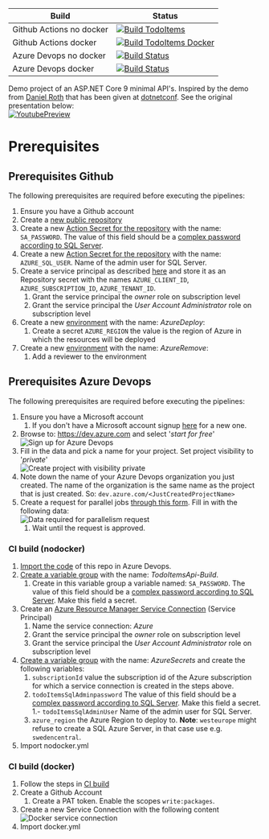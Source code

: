 | Build | Status |
| ------------- | ------------- |
| Github Actions no docker  | [![Build TodoItems](https://github.com/mvdiemen/TodoItems/actions/workflows/main.nodocker.yml/badge.svg)](https://github.com/mvdiemen/TodoItems/actions/workflows/main.nodocker.yml) |
| Github Actions docker | [![Build TodoItems Docker](https://github.com/mvdiemen/TodoItems/actions/workflows/main.docker.yml/badge.svg)](https://github.com/mvdiemen/TodoItems/actions/workflows/main.docker.yml) |
| Azure Devops no docker | [![Build Status](https://dev.azure.com/maartenvandiemen/GithubPipelines/_apis/build/status/TodoItems/TodoItems.NoDocker?branchName=main)](https://dev.azure.com/maartenvandiemen/GithubPipelines/_build/latest?definitionId=37&branchName=main) |
| Azure Devops docker | [![Build Status](https://dev.azure.com/maartenvandiemen/GithubPipelines/_apis/build/status/TodoItems/TodoItems.Docker?branchName=main)](https://dev.azure.com/maartenvandiemen/GithubPipelines/_build/latest?definitionId=40&branchName=main) |

Demo project of an ASP.NET Core 9 minimal API's. Inspired by the demo from [Daniel Roth](https://twitter.com/danroth27) that has been given at [dotnetconf](https://www.dotnetconf.net). See the original presentation below:<br>
[![YoutubePreview](http://img.youtube.com/vi/gNyEpkJMmcM/0.jpg)](http://www.youtube.com/watch?v=gNyEpkJMmcM)

# Prerequisites
## Prerequisites Github
The following prerequisites are required before executing the pipelines:
1. Ensure you have a Github account
1. Create a [new public repository](https://docs.github.com/en/repositories/creating-and-managing-repositories/creating-a-new-repository)
1. Create a new [Action Secret for the repository](https://docs.github.com/en/actions/security-guides/encrypted-secrets#creating-encrypted-secrets-for-a-repository) with the name: `SA_PASSWORD`. The value of this field should be a [complex password according to SQL Server](https://learn.microsoft.com/en-us/sql/relational-databases/security/password-policy).
1. Create a new [Action Secret for the repository](https://docs.github.com/en/actions/security-guides/encrypted-secrets#creating-encrypted-secrets-for-a-repository) with the name: `AZURE_SQL_USER`. Name of the admin user for SQL Server.
1. Create a service principal as described [here](https://github.com/Azure/login?tab=readme-ov-file#workflow-examples) and store it as an Repository secret with the names `AZURE_CLIENT_ID`, `AZURE_SUBSCRIPTION_ID`, `AZURE_TENANT_ID`.
    1. Grant the service principal the _owner_ role on subscription level
    1. Grant the service principal the _User Account Administrator_ role on subscription level
1. Create a new [environment](https://docs.github.com/en/actions/deployment/targeting-different-environments/using-environments-for-deployment) with the name: _AzureDeploy_:
    1. Create a secret `AZURE_REGION` the value is the region of Azure in which the resources will be deployed
1. Create a new [environment](https://docs.github.com/en/actions/deployment/targeting-different-environments/using-environments-for-deployment) with the name: _AzureRemove_:
    1. Add a reviewer to the environment

## Prerequisites Azure Devops
The following prerequisites are required before executing the pipelines:
1. Ensure you have a Microsoft account
    1. If you don't have a Microsoft account signup [here](https://account.microsoft.com) for a new one.
1. Browse to: https://dev.azure.com and select '_start for free_' <br> ![Sign up for Azure Devops](./.images/Prerequisites_SignUp.png)
1. Fill in the data and pick a name for your project. Set project visibility to '_private_' <br> ![Create project with visibility private](./.images/Prerequisites_CreateProjectVisibilityPrivate.png)
1. Note down the name of your Azure Devops organization you just created. The name of the organization is the same name as the project that is just created. So: `dev.azure.com/<JustCreatedProjectName>`
1. Create a request for parallel jobs [through this form](https://aka.ms/azpipelines-parallelism-request). Fill in with the following data: <br> ![Data required for parallelism request](./.images/Prerequisites_ParallelismRequest.png)
    1. Wait until the request is approved.

### CI build (nodocker)
1. [Import the code](https://learn.microsoft.com/en-us/azure/devops/repos/git/import-git-repository) of this repo in Azure Devops.
1. [Create a variable group](https://learn.microsoft.com/en-us/azure/devops/pipelines/library/variable-groups) with the name: _TodoItemsApi-Build_.
    1. Create in this variable group a variable named: `SA_PASSWORD`. The value of this field should be a [complex password according to SQL Server](https://learn.microsoft.com/en-us/sql/relational-databases/security/password-policy). Make this field a secret.
1. Create an [Azure Resource Manager Service Connection](https://learn.microsoft.com/en-us/azure/devops/pipelines/library/connect-to-azure) (Service Principal)
    1. Name the service connection: _Azure_
    1. Grant the service principal the _owner_ role on subscription level
    1. Grant the service principal the _User Account Administrator_ role on subscription level
1. [Create a variable group](https://learn.microsoft.com/en-us/azure/devops/pipelines/library/variable-groups) with the name: _AzureSecrets_ and create the following variables:
    1. `subscriptionId` value the subscription id of the Azure subscription for which a service connection is created in the steps above.
    1. `todoItemsSqlAdminpassword` The value of this field should be a [complex password according to SQL Server](https://learn.microsoft.com/en-us/sql/relational-databases/security/password-policy). Make this field a secret.
    1.- `todoItemsSqlAdminUser` Name of the admin user for SQL Server.
    1. `azure_region` the Azure Region to deploy to. **Note**: `westeurope` might refuse to create a SQL Azure Server, in that case use e.g. `swedencentral`.
3. Import nodocker.yml

### CI build (docker)
1. Follow the steps in [CI build](#ci-build-nodocker)
1. Create a Github Account
    1. Create a PAT token. Enable the scopes `write:packages`.
1. Create a new Service Connection with the following content <br> ![Docker service connection](./.images/Prerequisites_DockerServiceConnection.png)
1. Import docker.yml
